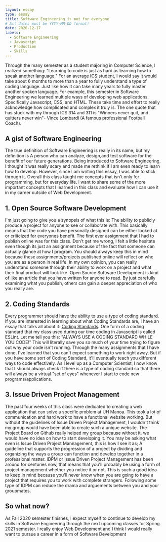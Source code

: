 ```yaml
---
layout: essay
type: essay
title: Software Engineering is not for everyone
# All dates must be YYYY-MM-DD format!
date: 2020-12-17
labels:
  - Software Engineering
  - Javascript
  - Production
  - Skills
---
```


Through the many semester as a student majoring in Computer Science, I realized something: "Learning to code is just as hard as learning how to speak another language." For an average ICS student, I would say it would take about 6 months to more than a year to fully understand a type of coding language. Just like how it can take many years to fully master another spoken language. For example, this semester in Software Engineering we learned multiple ways of developing web applications. Specifically Javascript, CSS, and HTML. These take time and effort to really acknowledge how complicated and complex it truly is. The one quote that has stuck with my through ICS 314 and 311 is "Winners never quit, and quitters never win"- Vince Lombardi (A famous professional Football Coach).

## A gist of Software Engineering

The true definition of Software Engineering is really in its name, but my definition is A person who can analyze, design,and test software for the benefit of our future generations. Being introduced to Software Engineering, I thought it was really scary and made me rethink if I am even ready to learn how to develop. However, since I am writing this essay, I was able to stick through it. Overall this class taught me concepts that isn't only for programming, but for everyday life. I want to share some of the more important concepts that I learned in this class and evaluate how I can use it in my career outside of Web Development. 

## 1. Open Source Software Development

I'm just going to give you a synopsis of what this is: The ability to publicly produce a project for anyone to see or collaborate with. This basically means that the code you have personally designed can be either looked at or criitcized for everyones benefit. The first ever assignment that I had to publish online was for this class. Don't get me wrong, I felt a little hesitate even though its just an assignment because of the fact that someone can actually glance at how I program. You should always keep this in mind because these assignments/projects published online will reflect on who you are as a person in real life. In my own opinion, you can really understand someone through their ability to work on a project and what their final product will look like. Open Source Software Development is kind of like an article that you have written for anyone to read. By just carefully examining what you publish, others can gain a deeper appreciation of who you really are. 

## 2. Coding Standards

Every programmer should have the ability to use a type of coding standard. If you are interested in learning about what Coding Standards are, I have an essay that talks all about it: <a href="https://alohajerome.github.io/essays/2020-09-24.html">Coding Standards</a>.
One form of a coding standard that my class used during our time coding in Javascript is called ESLint. Let me tell you this: "ALWAYS USE A CODING STANDARD WHILE YOU CODE!" This will literally save you so much of your time trying to figure out why your code isn't running. Through the many assignments that I have done, I've learned that you can't expect something to work right away. But if you have some sort of Coding Standard, it'll eventually teach you different ways to code effectively. As I level up as a Computer Scientist, I now know that I should always check if there is a type of coding standard so that there will always be a virtual "set of eyes" whenever I start to code new programs/applications.

## 3. Issue Driven Project Management

The past four weeks of this class were dedicated to creating a web application that can solve a specific problem at UH Manoa. This took a lot of communication and hard work to have a functional website working. But without the guidelines of Issue Driven Project Management, I wouldn't think my group would have been able to create such a unique website. The Project Board on Github really helped my group because without it, we would have no idea on how to start developing it. You may be asking what even is Issue Driven Project Mannagement, this is how I see it as; A guideline that supports the progression of a project by dividing and organizing the ways a group can function and develop together in a professional matter. IDPM or Issue Driven Project Management has been around for centuries now, that means that you'll probably be using a form of project management whether you notice it or not. This is such a good idea to keep in mind because you'll never know when you are going to have a project that requires you to work with complete strangers. Following some type of IDPM can reduce the drama and arguements between you and your groupmates.

## So what now?

As Fall 2020 semester finishes, I expect myself to continue to develop my skills in Software Engineering through the next upcoming classes for Spring 2021 semester. I really enjoy Web Development and I think I would really want to pursue a career in a form of Software Development



